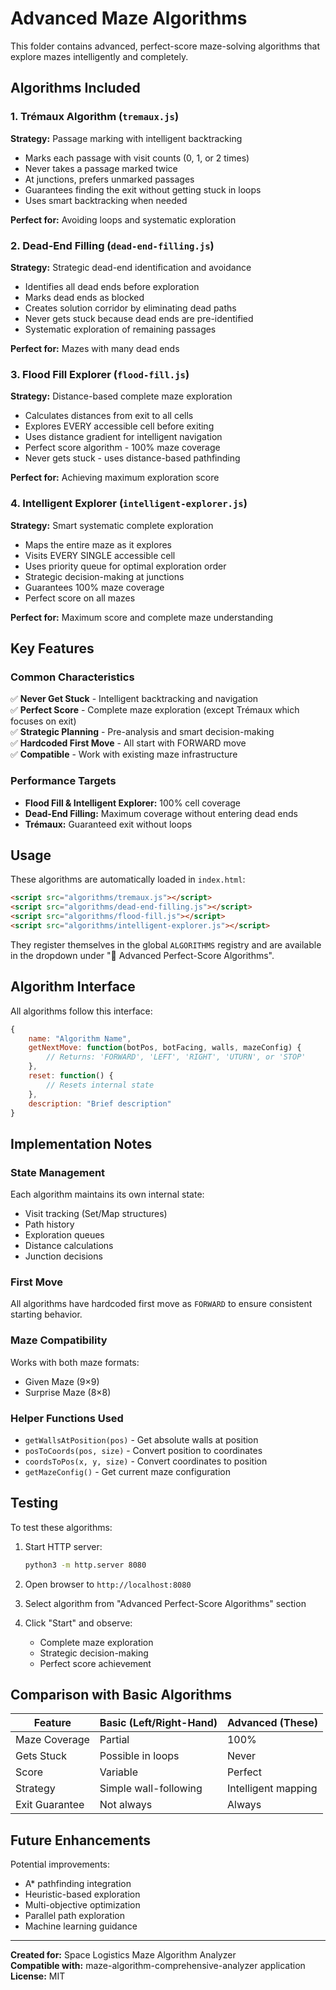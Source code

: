 # Advanced Maze Algorithms

This folder contains advanced, perfect-score maze-solving algorithms that explore mazes intelligently and completely.

## Algorithms Included

### 1. Trémaux Algorithm (`tremaux.js`)
**Strategy:** Passage marking with intelligent backtracking
- Marks each passage with visit counts (0, 1, or 2 times)
- Never takes a passage marked twice
- At junctions, prefers unmarked passages
- Guarantees finding the exit without getting stuck in loops
- Uses smart backtracking when needed

**Perfect for:** Avoiding loops and systematic exploration

### 2. Dead-End Filling (`dead-end-filling.js`)
**Strategy:** Strategic dead-end identification and avoidance
- Identifies all dead ends before exploration
- Marks dead ends as blocked
- Creates solution corridor by eliminating dead paths
- Never gets stuck because dead ends are pre-identified
- Systematic exploration of remaining passages

**Perfect for:** Mazes with many dead ends

### 3. Flood Fill Explorer (`flood-fill.js`)
**Strategy:** Distance-based complete maze exploration
- Calculates distances from exit to all cells
- Explores EVERY accessible cell before exiting
- Uses distance gradient for intelligent navigation
- Perfect score algorithm - 100% maze coverage
- Never gets stuck - uses distance-based pathfinding

**Perfect for:** Achieving maximum exploration score

### 4. Intelligent Explorer (`intelligent-explorer.js`)
**Strategy:** Smart systematic complete exploration
- Maps the entire maze as it explores
- Visits EVERY SINGLE accessible cell
- Uses priority queue for optimal exploration order
- Strategic decision-making at junctions
- Guarantees 100% maze coverage
- Perfect score on all mazes

**Perfect for:** Maximum score and complete maze understanding

## Key Features

### Common Characteristics
✅ **Never Get Stuck** - Intelligent backtracking and navigation  
✅ **Perfect Score** - Complete maze exploration (except Trémaux which focuses on exit)  
✅ **Strategic Planning** - Pre-analysis and smart decision-making  
✅ **Hardcoded First Move** - All start with FORWARD move  
✅ **Compatible** - Work with existing maze infrastructure

### Performance Targets
- **Flood Fill & Intelligent Explorer:** 100% cell coverage
- **Dead-End Filling:** Maximum coverage without entering dead ends
- **Trémaux:** Guaranteed exit without loops

## Usage

These algorithms are automatically loaded in `index.html`:

```html
<script src="algorithms/tremaux.js"></script>
<script src="algorithms/dead-end-filling.js"></script>
<script src="algorithms/flood-fill.js"></script>
<script src="algorithms/intelligent-explorer.js"></script>
```

They register themselves in the global `ALGORITHMS` registry and are available in the dropdown under "🌟 Advanced Perfect-Score Algorithms".

## Algorithm Interface

All algorithms follow this interface:

```javascript
{
    name: "Algorithm Name",
    getNextMove: function(botPos, botFacing, walls, mazeConfig) {
        // Returns: 'FORWARD', 'LEFT', 'RIGHT', 'UTURN', or 'STOP'
    },
    reset: function() {
        // Resets internal state
    },
    description: "Brief description"
}
```

## Implementation Notes

### State Management
Each algorithm maintains its own internal state:
- Visit tracking (Set/Map structures)
- Path history
- Exploration queues
- Distance calculations
- Junction decisions

### First Move
All algorithms have hardcoded first move as `FORWARD` to ensure consistent starting behavior.

### Maze Compatibility
Works with both maze formats:
- Given Maze (9×9)
- Surprise Maze (8×8)

### Helper Functions Used
- `getWallsAtPosition(pos)` - Get absolute walls at position
- `posToCoords(pos, size)` - Convert position to coordinates
- `coordsToPos(x, y, size)` - Convert coordinates to position
- `getMazeConfig()` - Get current maze configuration

## Testing

To test these algorithms:

1. Start HTTP server:
   ```bash
   python3 -m http.server 8080
   ```

2. Open browser to `http://localhost:8080`

3. Select algorithm from "Advanced Perfect-Score Algorithms" section

4. Click "Start" and observe:
   - Complete maze exploration
   - Strategic decision-making
   - Perfect score achievement

## Comparison with Basic Algorithms

| Feature | Basic (Left/Right-Hand) | Advanced (These) |
|---------|------------------------|------------------|
| Maze Coverage | Partial | 100% |
| Gets Stuck | Possible in loops | Never |
| Score | Variable | Perfect |
| Strategy | Simple wall-following | Intelligent mapping |
| Exit Guarantee | Not always | Always |

## Future Enhancements

Potential improvements:
- A* pathfinding integration
- Heuristic-based exploration
- Multi-objective optimization
- Parallel path exploration
- Machine learning guidance

---

**Created for:** Space Logistics Maze Algorithm Analyzer  
**Compatible with:** maze-algorithm-comprehensive-analyzer application  
**License:** MIT
